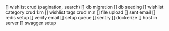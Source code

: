 [] wishlist crud (pagination, search)
[] db migration
[] db seeding
[] wishlist category crud 1:m
[] wishlist tags crud m:n
[] file upload
[] sent email
[] redis setup
[] verify email
[] setup queue
[] sentry
[] dockerize
[] host in server
[] swagger setup